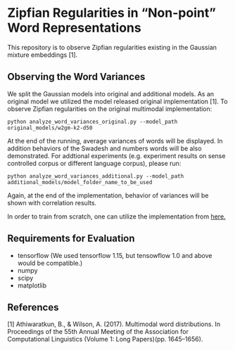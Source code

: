 # Zipfian Regularities in “Non-point” Word Representations

This repository is to observe Zipfian regularities existing in the Gaussian mixture embeddings [1].

## Observing the Word Variances

We split the Gaussian models into original and additional models. As an original model we utilized the model released original implementation [1]. To observe Zipfian regularities on the original multimodal implementation:

```
python analyze_word_variances_original.py --model_path original_models/w2gm-k2-d50
```
At the end of the running, average variances of words will be displayed. In addition behaviors of the Swadesh and numbers words will be also demonstrated.
For addtional experiments (e.g. experiment results on sense controlled corpus or different language corpus), please run:

```
python analyze_word_variances_additional.py --model_path additional_models/model_folder_name_to_be_used
```
Again, at the end of the implementation, behavior of variances will be shown with correlation results. 

In order to train from scratch, one can utilize the implementation from [here.](https://github.com/benathi/word2gm)

## Requirements for Evaluation
* tensorflow (We used tensorflow 1.15, but tensowflow 1.0 and above would be compatible.)
* numpy
* scipy
* matplotlib

## References

[1] Athiwaratkun, B., & Wilson, A. (2017). Multimodal  word  distributions. In Proceedings of the 55th Annual Meeting of the Association for Computational Linguistics (Volume 1: Long  Papers)(pp. 1645–1656).
